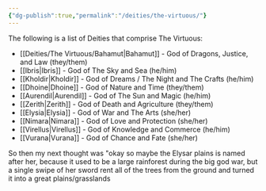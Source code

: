 ```yaml
---
{"dg-publish":true,"permalink":"/deities/the-virtuous/"}
---
```


The following is a list of Deities that comprise The Virtuous:

- [[Deities/The Virtuous/Bahamut\|Bahamut]] - God of Dragons, Justice, and Law (they/them)
- [[Ibris\|Ibris]] - God of The Sky and Sea (he/him)
- [[Kholdir\|Kholdir]] - God of Dreams / The Night and The Crafts (he/him)
- [[Dhoine\|Dhoine]] - God of Nature and Time (they/them)
- [[Aurendil\|Aurendil]] - God of The Sun and Magic (he/him)
- [[Zerith\|Zerith]] - God of Death and Agriculture (they/them)
- [[Elysia\|Elysia]] - God of War and The Arts (she/her)
- [[Nimara\|Nimara]] - God of Love and Protection (she/her)
- [[Virellus\|Virellus]] - God of Knowledge and Commerce (he/him)
- [[Vurana\|Vurana]] - God of Chance and Fate (she/her)


So then my next thought was "okay so maybe the Elysar plains is named after her, because it used to be a large rainforest during the big god war, but a single swipe of her sword rent all of the trees from the ground and turned it into a great plains/grasslands